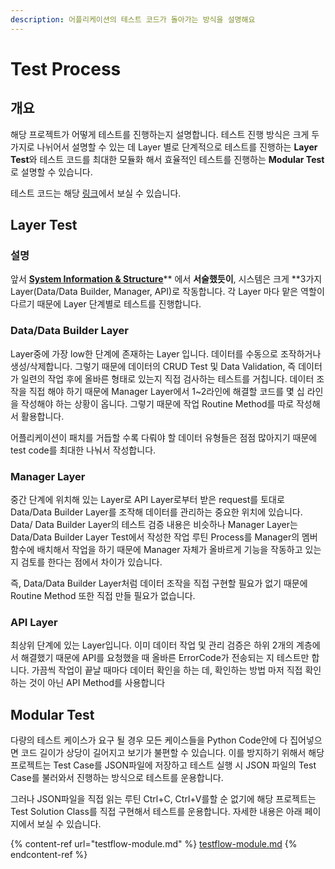 ```yaml
---
description: 어플리케이션의 테스트 코드가 돌아가는 방식을 설명해요
---
```


# Test Process

## 개요

해당 프로젝트가 어떻게 테스트를 진행하는지 설명합니다. 테스트 진행 방식은 크게 두 가지로 나뉘어서 설명할 수 있는 데 Layer 별로 단계적으로 테스트를 진행하는 **Layer Test**와 테스트 코드를 최대한 모듈화 해서 효율적인 테스트를 진행하는 **Modular Test**로 설명할 수 있습니다.

테스트 코드는 해당 [링크](https://github.com/SweetCase-Cobalto/microcloudchip-natural/tree/master/app/server/app/tests)에서 보실 수 있습니다.

## Layer Test

### 설명

앞서 [**System Information & Structure**](https://app.gitbook.com/@seokbong60/s/microcloudchip-natural/\~/drafts/-Ml9\_veCn3PxriKdolUm/v/v0.0.x/wiki-for-developers/system-information-and-structure)** 에서 **서술했듯이**, 시스템은 크게 **3가지 Layer(Data/Data Builder, Manager, API)로 작동합니다. 각 Layer 마다 맡은 역할이 다르기 때문에 Layer 단계별로 테스트를 진행합니다.

### Data/Data Builder Layer

Layer중에 가장 low한 단계에 존재하는 Layer 입니다. 데이터를 수동으로 조작하거나 생성/삭제합니다. 그렇기 때문에 데이터의 CRUD Test 및 Data Validation, 즉 데이터가 일련의 작업 후에 올바른 형태로 있는지 직접 검사하는 테스트를 거칩니다. 데이터 조작을 직접 해야 하기 때문에 Manager Layer에서 1\~2라인에 해결할 코드를 몇 십 라인을 작성해야 하는 상황이 옵니다. 그렇기 때문에 작업 Routine Method를 따로 작성해서 활용합니다.

어플리케이션이 패치를 거듭할 수록 다뤄야 할 데이터 유형들은 점점 많아지기 때문에 test code를 최대한 나눠서 작성합니다.

### Manager Layer

중간 단계에 위치해 있는 Layer로 API Layer로부터 받은 request를 토대로 Data/Data Builder Layer를 조작해 데이터를 관리하는 중요한 위치에 있습니다.  Data/ Data Builder Layer의 테스트 검증 내용은 비슷하나 Manager Layer는 Data/Data Builder Layer Test에서 작성한 작업 루틴 Process를 Manager의 멤버 함수에 배치해서 작업을 하기 때문에 Manager 자체가 올바르게 기능을 작동하고 있는지 검토를 한다는 점에서 차이가 있습니다.

즉, Data/Data Builder Layer처럼 데이터 조작을 직접 구현할 필요가 없기 때문에 Routine Method 또한 직접 만들 필요가 없습니다.

### API Layer

최상위 단계에 있는 Layer입니다. 이미 데이터 작업 및 관리 검증은 하위 2개의 계층에서 해결했기 때문에 API를 요청했을 때 올바른 ErrorCode가 전송되는 지 테스트만 합니다. 가끔씩 작업이 끝날 때마다 데이터 확인을 하는 데, 확인하는 방법 마저 직접 확인하는 것이 아닌 API Method를 사용합니다

## Modular Test

다량의 테스트 케이스가 요구 될 경우 모든 케이스들을 Python Code안에 다 집어넣으면 코드 길이가 상당이 길어지고 보기가 불편할 수 있습니다. 이를 방지하기 위해서 해당 프로젝트는 Test Case를 JSON파일에 저장하고 테스트 실행 시 JSON 파일의 Test Case를 불러와서 진행하는 방식으로 테스트를 운용합니다.

그러나 JSON파일을 직접 읽는 루틴 Ctrl+C, Ctrl+V를할 순 없기에 해당 프로젝트는 Test Solution Class를 직접 구현해서 테스트를 운용합니다. 자세한 내용은 아래 페이지에서 보실 수 있습니다.

{% content-ref url="testflow-module.md" %}
[testflow-module.md](testflow-module.md)
{% endcontent-ref %}

